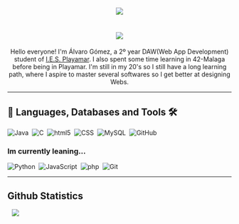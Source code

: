 <div align="center">
<h1><img src="https://readme-typing-svg.herokuapp.com?font=Merryweather&size=40&pause=500&color=7600F7&center=true&vCenter=true&multiline=true&width=575&height=140&lines=Hello+and+Welcome;%2FOr+Welcome+Back+%E3%83%BE(%EF%BC%BE%E2%88%87%EF%BC%BE)"></h1>
</div>

<div align="center">

<h1><img src="https://readme-typing-svg.herokuapp.com?font=Merryweather&size=40&duration=1&pause=500&color=7600F7&center=true&vCenter=true&repeat=false&width=500&height=80&lines=%C3%81LVARO+G%C3%93MEZ+%7C%7C+2%C2%BA+DAW"></h1>

</div> 

<div align="center">
  Hello everyone! I'm Álvaro Gómez, a 2º year DAW(Web App Development) student of <a href="https://iesplayamar.es">I.E.S. Playamar</a>. I also spent some time learning in 42-Malaga before being in Playamar. I'm still in my 20's so I still have a long learning path, where I aspire to master several softwares so I get better at designing Webs.</div>

---
<h2>&#128211 Languages, Databases and Tools &#128736</h2>

![Java](https://img.shields.io/badge/java-%23ED8B00.svg?style=for-the-badge&logo=openjdk&logoColor=white)&nbsp;
![C](https://img.shields.io/badge/C-00599C?style=for-the-badge&logo=c&logoColor=white)&nbsp;
![html5](https://img.shields.io/badge/HTML5-E34F26?style=for-the-badge&logo=html5&logoColor=white)&nbsp;
![CSS](https://img.shields.io/badge/CSS3-1572B6?style=for-the-badge&logo=css3&logoColor=white)&nbsp;
![MySQL](https://img.shields.io/badge/mysql-4479A1.svg?style=for-the-badge&logo=mysql&logoColor=white)&nbsp;
![GitHub](https://img.shields.io/badge/github-%23121011.svg?style=for-the-badge&logo=github&logoColor=white)&nbsp;

<h3>Im currently leaning...</h3>

![Python](https://img.shields.io/badge/python-3670A0?style=for-the-badge&logo=python&logoColor=ffdd54)&nbsp;
![JavaScript](https://img.shields.io/badge/JavaScript-F7DF1E?style=for-the-badge&logo=JavaScript&logoColor=white)&nbsp;
![php](https://img.shields.io/badge/PHP-777BB4?style=for-the-badge&logo=php&logoColor=white)&nbsp;
![Git](https://img.shields.io/badge/GIT-E44C30?style=for-the-badge&logo=git&logoColor=white)&nbsp;

---

<h2>Github Statistics</h2>
<img src="https://github-readme-stats.vercel.app/api/top-langs/?username=OravlaGG&theme=midnight-purple&hide_border=true&include_all_commits=true&count_private=false&layout=compact"hspace="10" >
<!--
**OravlaGG/OravlaGG** is a ✨ _special_ ✨ repository because its `README.md` (this file) appears on your GitHub profile.

Here are some ideas to get you started:

- 🔭 I’m currently working on ...
- 🌱 I’m currently learning ...
- 👯 I’m looking to collaborate on ...
- 🤔 I’m looking for help with ...
- 💬 Ask me about ...
- 📫 How to reach me: ...
- 😄 Pronouns: ...
- ⚡ Fun fact: ...
-->

